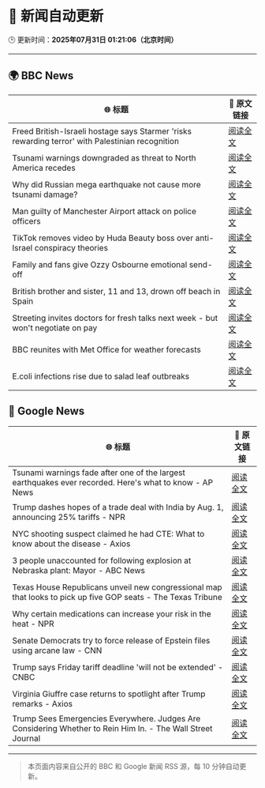 # 🧠 新闻自动更新

🕒 更新时间：**2025年07月31日 01:21:06（北京时间）**

---

## 🌍 BBC News

| 🌐 标题 | 🔗 原文链接 |
|--------|-------------|
| Freed British-Israeli hostage says Starmer 'risks rewarding terror' with Palestinian recognition | [阅读全文](https://www.bbc.com/news/articles/c336e2ren2no?at_medium=RSS&at_campaign=rss) |
| Tsunami warnings downgraded as threat to North America recedes | [阅读全文](https://www.bbc.com/news/articles/c8ryl02p8ngo?at_medium=RSS&at_campaign=rss) |
| Why did Russian mega earthquake not cause more tsunami damage? | [阅读全文](https://www.bbc.com/news/articles/c0l6pj7kjg7o?at_medium=RSS&at_campaign=rss) |
| Man guilty of Manchester Airport attack on police officers | [阅读全文](https://www.bbc.com/news/articles/c5y9y37eyddo?at_medium=RSS&at_campaign=rss) |
| TikTok removes video by Huda Beauty boss over anti-Israel conspiracy theories | [阅读全文](https://www.bbc.com/news/articles/c93d7qlp974o?at_medium=RSS&at_campaign=rss) |
| Family and fans give Ozzy Osbourne emotional send-off | [阅读全文](https://www.bbc.com/news/articles/cn5ew3x3963o?at_medium=RSS&at_campaign=rss) |
| British brother and sister, 11 and 13, drown off beach in Spain | [阅读全文](https://www.bbc.com/news/articles/czjm7gv13g2o?at_medium=RSS&at_campaign=rss) |
| Streeting invites doctors for fresh talks next week - but won't negotiate on pay | [阅读全文](https://www.bbc.com/news/articles/cdrkdp3xy17o?at_medium=RSS&at_campaign=rss) |
| BBC reunites with Met Office for weather forecasts | [阅读全文](https://www.bbc.com/news/articles/crm4z8mple3o?at_medium=RSS&at_campaign=rss) |
| E.coli infections rise due to salad leaf outbreaks | [阅读全文](https://www.bbc.com/news/articles/cn72m1e3ylko?at_medium=RSS&at_campaign=rss) |

## 📰 Google News

| 🌐 标题 | 🔗 原文链接 |
|--------|-------------|
| Tsunami warnings fade after one of the largest earthquakes ever recorded. Here's what to know - AP News | [阅读全文](https://news.google.com/rss/articles/CBMimgFBVV95cUxPU1V3dlFIVW9CRWkwb3B5QjNtd3UtTmNCanZjOWFiNEJySnZNWm5pclNjVWZPaWozNF9yZ3c5c0pFb0I0ZTk4eHR4Q2NkTWhsMkN6THo1VjlNX3JzcFRkdmlHM3R6eF9VU2Jjb01IRHlPclJWd1lhZy1qUDg5V1gwTTVXLUJoRXVqdzE5SjQ5MHBhbVBNdHQzdEhR?oc=5) |
| Trump dashes hopes of a trade deal with India by Aug. 1, announcing 25% tariffs - NPR | [阅读全文](https://news.google.com/rss/articles/CBMieEFVX3lxTE9rbEhscnpDZGw3cWQ0MlE0RlJpMWRLZ0dXTHpRZDVqYjI0U0VYQzdISWhHN1N4Uy1pX2pjcUdTOVM2M1RkODFYNE5ON0RQcW04TGc5V3RhaVFRSmFTZWVlSDZqSzR0aW1UUGVnSzNtSUlKc0g4UXRZWg?oc=5) |
| NYC shooting suspect claimed he had CTE: What to know about the disease - Axios | [阅读全文](https://news.google.com/rss/articles/CBMiggFBVV95cUxPX1ZIYTFEdXpsNi0wc2F2YWh5SE5mT1NlZlRuRG85YTdHWVZMZjdYdGZ4TjAtOEpzaEpjSjNrNjlFMW1BTFE5bEJuZTlEd2M0Njl6S3U0dUN5MkNiazdQWUJzZ3VGaFdvdkRsak9KRDE4dm1XNWpkcVg3bG5hanJXTEpB?oc=5) |
| 3 people unaccounted for following explosion at Nebraska plant: Mayor - ABC News | [阅读全文](https://news.google.com/rss/articles/CBMigwFBVV95cUxPQkhGam4tbmR1X3N1MHBOOUVNNmhXYjNONFdDWEU5MVZpWW9SNEhIeVphMklfOFFLbnNtS0JsUGptVEx2NmpVeEtrZVNPTVdkUDFYRHpGTFZwRWV6YndKWmQzUl8xTFl2aUN4NUxDUEYwbWdPS0FJUGtKb3FvV1hoOElQQdIBiAFBVV95cUxOS2U5bHBSR1dvZmR4Szh1ZUllTW1HMVBSRi1INFQwaG5nNVhuV1BNQU15ejZUTVE4VTFvQVowUjdtVGpwR3dOaEh0ejZUVzVXeUtBSUFDX0NhV0NRd2tXa3BWd1lJbnh6NHZUYVFEQ09YWTExZFFyWWU1TEFYNm9JM2RTd2s4T3px?oc=5) |
| Texas House Republicans unveil new congressional map that looks to pick up five GOP seats - The Texas Tribune | [阅读全文](https://news.google.com/rss/articles/CBMingFBVV95cUxPek9tU1A4LUNuZThXcGVqYjVYMkxReDFub3J6a0V1STRkRTQzUUZoRGZna0lnSlBSdm1uMkFLdEJWV1VmMTBUTWpIVjhJb29kLUhibThFVWk4Ukt2TWtvZnc0S2xhSjB5NjBnSFlONVV6eGZpTElGSVFwUWd2TjhrOXE5OWw3dVg5NEo0c1NuYlAyazY3VWhHQm82MVNSQQ?oc=5) |
| Why certain medications can increase your risk in the heat - NPR | [阅读全文](https://news.google.com/rss/articles/CBMigwFBVV95cUxQSTZUa19qaTc0cGNlVGozbkJnUUQwZ1p2RWdLcG5jLUlKQXBodEFEWFl5c0ZDZkJUM19hdDJnanhma2Z1Qk5iclA4SmdfbzV6V2VpUVczdTB1VXozUENDNUZ1R2w3dXJiTi1BZFQxcVpHWDFaMGZzdEhiZlJyQ2x6Uk9OWQ?oc=5) |
| Senate Democrats try to force release of Epstein files using arcane law - CNN | [阅读全文](https://news.google.com/rss/articles/CBMiiAFBVV95cUxPbUxwaF9QeUFxSUdrandDbXRkbTdndzJ5Wmh2bGhpYnQwMDJrcDZrLUNCVzg1QWZ3RFJIVGVsWXpoY2p2MUw3dzNvVkRGQ2tpM1hDUmNJdWtURlZhbzNvMGItdXpzQkF6Wlo2d0pMZ3YtZllMQmkxbnUyUzdDc0FoOXlYMGR4Z3FZ0gGOAUFVX3lxTE1Vb3RTTEVHR0x0Nm9qZ2dzY1NZdlkxbFFSNmFMa0VaWTZQZkRfWUpCOG1iczZFODZoS0tmVm5BZnczcW5lc3NQMUlYRnkwNzNJSllncTNBSTRvRl9wemtfaUxvV3dwaDdJOVJYVHRzSGxoaDRzUnM0SHdCWUp2T2VnbGZPRk1Cbk5jR2hTeHc?oc=5) |
| Trump says Friday tariff deadline 'will not be extended' - CNBC | [阅读全文](https://news.google.com/rss/articles/CBMie0FVX3lxTE5WN2JPSXdkYTdwZDRwVFZncUZJNFNLNFZnbUN4bmlORGxVb3RmMkwzSE8yTEVkeGl6SkhJcUt5TFVUcndfZFBQTFplemdSWGt2VmRJSVg1R3huQmNRMDJONWdyZzZnSTJCZEtZWXNQcEhDQndXSDVzTVVJb9IBgAFBVV95cUxPYXZfQU43VC0tZk5KQlhCYm9BaTNWOTgzcjJCX2NraTFwQm4tS3BjMy1YY3NVSEdyWE9WRUlROFBYQmhRUlBIcTFBSDl1cjVQZ1dMN29iUzNtYUM5azlTVWRkR0lzdUUxN2lIVloyakJnMzZCTVJOR2hFSkVxX2kxNQ?oc=5) |
| Virginia Giuffre case returns to spotlight after Trump remarks - Axios | [阅读全文](https://news.google.com/rss/articles/CBMie0FVX3lxTE1LclRVdUtvclU3M2pyb29nTUY4UDFLQi12NFBDdkVReHoyUGtUTHpWR2VHcEw2MHp0Zm1TUS1QUVNvcnNLdjA2VHJEczlVQmZCZFhPb3hORDU1Nnc2MXYzVmR0QWZ1VzdIaHJLNUF5cmQwS3M2YmNtWTJGQQ?oc=5) |
| Trump Sees Emergencies Everywhere. Judges Are Considering Whether to Rein Him In. - The Wall Street Journal | [阅读全文](https://news.google.com/rss/articles/CBMivAFBVV95cUxPbTRXTkFwZllPb0t2a19ra1Q4YVlhZjZDekt4UDFTbnd2MmctWi0zb1N1ZVdsbzkzdVFyMHRuWWxVdjJMcUkxOHFsRF9JaVJaa3g4blVGeVNvUHNrTGhJVTFRd1czWkM2YkdyZWRDVDRaY3VHSFVtc3JlQW0tZ1pEWTM1Vk95OU5jQzVjWF9wQzdTV3dKMEQ3QTc4QlFMYUxrUkVEV3dRVTRaY0JrQzJQa1R0UzhNTGRZLXZseQ?oc=5) |

---
> 本页面内容来自公开的 BBC 和 Google 新闻 RSS 源，每 10 分钟自动更新。